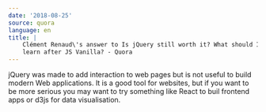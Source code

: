 ```yaml
---
date: '2018-08-25'
source: quora
language: en
title: |
    Clément Renaud\'s answer to Is jQuery still worth it? What should I
    learn after JS Vanilla? - Quora
---
```


jQuery was made to add interaction to web pages but is not useful to
build modern Web applications. It is a good tool for websites, but if
you want to be more serious you may want to try something like React to
buil frontend apps or d3js for data visualisation.
